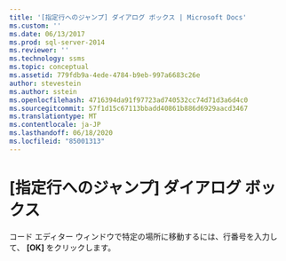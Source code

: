 ```yaml
---
title: '[指定行へのジャンプ] ダイアログ ボックス | Microsoft Docs'
ms.custom: ''
ms.date: 06/13/2017
ms.prod: sql-server-2014
ms.reviewer: ''
ms.technology: ssms
ms.topic: conceptual
ms.assetid: 779fdb9a-4ede-4784-b9eb-997a6683c26e
author: stevestein
ms.author: sstein
ms.openlocfilehash: 4716394da91f97723ad740532cc74d71d3a6d4c0
ms.sourcegitcommit: 57f1d15c67113bbadd40861b886d6929aacd3467
ms.translationtype: MT
ms.contentlocale: ja-JP
ms.lasthandoff: 06/18/2020
ms.locfileid: "85001313"
---
```

# <a name="go-to-line-dialog-box"></a>[指定行へのジャンプ] ダイアログ ボックス
  コード エディター ウィンドウで特定の場所に移動するには、行番号を入力して、 **[OK]** をクリックします。  
